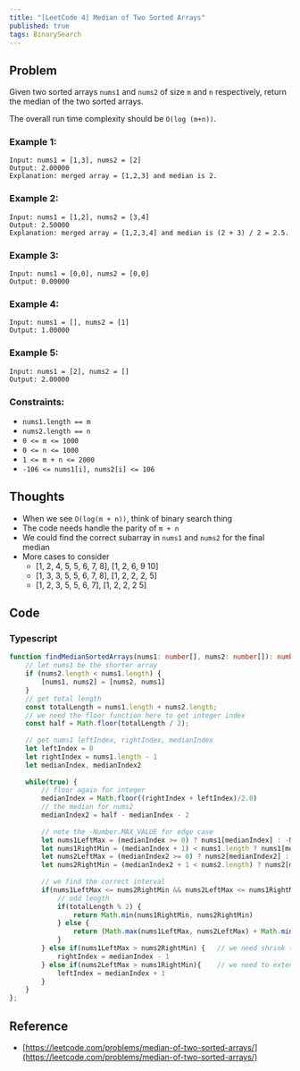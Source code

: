 ```yaml
---
title: "[LeetCode 4] Median of Two Sorted Arrays"
published: true
tags: BinarySearch
---
```


## Problem

Given two sorted arrays `nums1` and `nums2` of size `m` and `n` respectively, return the median of the two sorted arrays.

The overall run time complexity should be `O(log (m+n))`.

### Example 1:

```
Input: nums1 = [1,3], nums2 = [2]
Output: 2.00000
Explanation: merged array = [1,2,3] and median is 2.
```

### Example 2:

```
Input: nums1 = [1,2], nums2 = [3,4]
Output: 2.50000
Explanation: merged array = [1,2,3,4] and median is (2 + 3) / 2 = 2.5.
```

### Example 3:

```
Input: nums1 = [0,0], nums2 = [0,0]
Output: 0.00000
```

### Example 4:

```
Input: nums1 = [], nums2 = [1]
Output: 1.00000
```

### Example 5:

```
Input: nums1 = [2], nums2 = []
Output: 2.00000
```
 
### Constraints:

- `nums1.length == m`
- `nums2.length == n`
- `0 <= m <= 1000`
- `0 <= n <= 1000`
- `1 <= m + n <= 2000`
- `-106 <= nums1[i], nums2[i] <= 106`

## Thoughts

- When we see `O(log(m + n))`, think of binary search thing
- The code needs handle the parity of `m + n`
- We could find the correct subarray in `nums1` and `nums2` for the final median
- More cases to consider
  - [1, 2, 4, 5, 5, 6, 7, 8], [1, 2, 6, 9 10]
  - [1, 3, 3, 5, 5, 6, 7, 8], [1, 2, 2, 2, 5]
  - [1, 2, 3, 5, 5, 6, 7], [1, 2, 2, 2 5]

## Code

### Typescript

```typescript
function findMedianSortedArrays(nums1: number[], nums2: number[]): number {
    // let nums1 be the shorter array
    if (nums2.length < nums1.length) {
        [nums1, nums2] = [nums2, nums1]
    }
    // get total length
    const totalLength = nums1.length + nums2.length;
    // we need the floor function here to get integer index
    const half = Math.floor(totalLength / 2);
    
    // get nums1 leftIndex, rightIndex, medianIndex
    let leftIndex = 0
    let rightIndex = nums1.length - 1
    let medianIndex, medianIndex2
    
    while(true) {
        // floor again for integer
        medianIndex = Math.floor((rightIndex + leftIndex)/2.0)
        // the median for nums2
        medianIndex2 = half - medianIndex - 2
        
        // note the -Number.MAX_VALUE for edge case
        let nums1LeftMax = (medianIndex >= 0) ? nums1[medianIndex] : -Number.MAX_VALUE;
        let nums1RightMin = (medianIndex + 1) < nums1.length ? nums1[medianIndex + 1] : Number.MAX_VALUE;
        let nums2LeftMax = (medianIndex2 >= 0) ? nums2[medianIndex2] : -Number.MAX_VALUE;
        let nums2RightMin = (medianIndex2 + 1 < nums2.length) ? nums2[medianIndex2 + 1] : Number.MAX_VALUE;
        
        // we find the correct interval
        if(nums1LeftMax <= nums2RightMin && nums2LeftMax <= nums1RightMin) {
            // odd length
            if(totalLength % 2) {
                return Math.min(nums1RightMin, nums2RightMin)
            } else {
                return (Math.max(nums1LeftMax, nums2LeftMax) + Math.min(nums1RightMin, nums2RightMin)) / 2
            }
        } else if(nums1LeftMax > nums2RightMin) {   // we need shrink the subarray
            rightIndex = medianIndex - 1
        } else if(nums2LeftMax > nums1RightMin){    // we need to extend the subarray
            leftIndex = medianIndex + 1
        }
    }
};
```

## Reference

- [https://leetcode.com/problems/median-of-two-sorted-arrays/](https://leetcode.com/problems/median-of-two-sorted-arrays/)